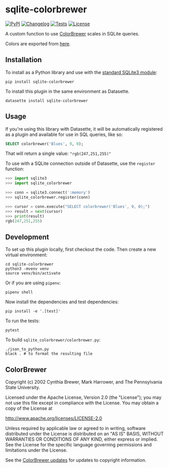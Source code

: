 # sqlite-colorbrewer

[![PyPI](https://img.shields.io/pypi/v/sqlite-colorbrewer.svg)](https://pypi.org/project/sqlite-colorbrewer/)
[![Changelog](https://img.shields.io/github/v/release/eyeseast/sqlite-colorbrewer?include_prereleases&label=changelog)](https://github.com/eyeseast/sqlite-colorbrewer/releases)
[![Tests](https://github.com/eyeseast/sqlite-colorbrewer/workflows/Test/badge.svg)](https://github.com/eyeseast/sqlite-colorbrewer/actions?query=workflow%3ATest)
[![License](https://img.shields.io/badge/license-Apache%202.0-blue.svg)](https://github.com/eyeseast/sqlite-colorbrewer/blob/main/LICENSE)

A custom function to use [ColorBrewer](https://colorbrewer2.org/) scales in SQLite queries.

Colors are exported from [here](https://colorbrewer2.org/export/colorbrewer.json).

## Installation

To install as a Python library and use with the [standard SQLite3 module](https://docs.python.org/3/library/sqlite3.html):

    pip install sqlite-colorbrewer

To install this plugin in the same environment as Datasette.

    datasette install sqlite-colorbrewer

## Usage

If you're using this library with Datasette, it will be automatically registered as a plugin and available for use in SQL queries, like so:

```sql
SELECT colorbrewer('Blues', 9, 0);
```

That will return a single value: `"rgb(247,251,255)"`

To use with a SQLite connection outside of Datasette, use the `register` function:

```python
>>> import sqlite3
>>> import sqlite_colorbrewer

>>> conn = sqlite3.connect(':memory')
>>> sqlite_colorbrewer.register(conn)

>>> cursor = conn.execute("SELECT colorbrewer('Blues', 9, 0);")
>>> result = next(cursor)
>>> print(result)
rgb(247,251,255)
```

## Development

To set up this plugin locally, first checkout the code. Then create a new virtual environment:

    cd sqlite-colorbrewer
    python3 -mvenv venv
    source venv/bin/activate

Or if you are using `pipenv`:

    pipenv shell

Now install the dependencies and test dependencies:

    pip install -e '.[test]'

To run the tests:

    pytest

To build `sqlite_colorbrewer/colorbrewer.py`:

    ./json_to_python.py
    black . # to format the resulting file

## ColorBrewer

Copyright (c) 2002 Cynthia Brewer, Mark Harrower, and The Pennsylvania State University.

Licensed under the Apache License, Version 2.0 (the "License"); you may not use this file except in compliance with the License. You may obtain a copy of the License at

http://www.apache.org/licenses/LICENSE-2.0

Unless required by applicable law or agreed to in writing, software distributed under the License is distributed on an "AS IS" BASIS, WITHOUT WARRANTIES OR CONDITIONS OF ANY KIND, either express or implied. See the License for the specific language governing permissions and limitations under the License.

See the [ColorBrewer updates](http://www.personal.psu.edu/cab38/ColorBrewer/ColorBrewer_updates.html) for updates to copyright information.
